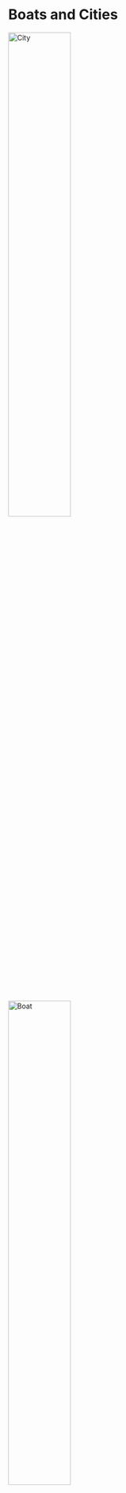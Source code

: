 # Boats and Cities

<img style="width: 50%" src="https://github.com/ff05/boats-and-cities/tree/master/app/assets/images/city.png" alt="City"/>
<img style="width: 50%" src="https://github.com/ff05/boats-and-cities/tree/master/app/assets/images/boat.png" alt="Boat"/>
